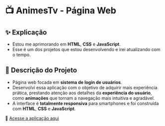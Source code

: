 # 📺 AnimesTv - Página Web

## ✨ Explicação

- Estou me aprimorando em **HTML**, **CSS** e **JavaScript**.
- Esse é um dos projetos que estou desenvolvendo e irei atualizando com o tempo.

## 📄 Descrição do Projeto

- Página web focada em **sistema de login de usuários**.
- Desenvolvi essa aplicação com o objetivo de adquirir mais experiência prática, prestando atenção aos detalhes da **experiência do usuário**, como **animações** que tornam a navegação mais intuitiva e agradável.
- A interface é **totalmente responsiva** para smartphones e foi construída com **HTML**, **CSS** e **JavaScript**.

🔗 [Acesse a aplicação aqui](https://animes-tv-pagina-web.vercel.app/)
